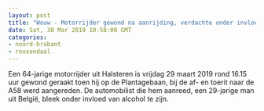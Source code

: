 ```yaml
---
layout: post
title: "Wouw - Motorrijder gewond na aanrijding, verdachte onder invloed"
date: Sat, 30 Mar 2019 10:58:00 GMT
categories: 
- noord-brabant 
- roosendaal 
---
```


Een 64-jarige motorrijder uit Halsteren is vrijdag 29 maart 2019 rond 16.15 uur gewond geraakt toen hij op de Plantagebaan, bij de af- en toerit naar de A58 werd aangereden. De automobilist die hem aanreed, een 29-jarige man uit België, bleek onder invloed van alcohol te zijn.
